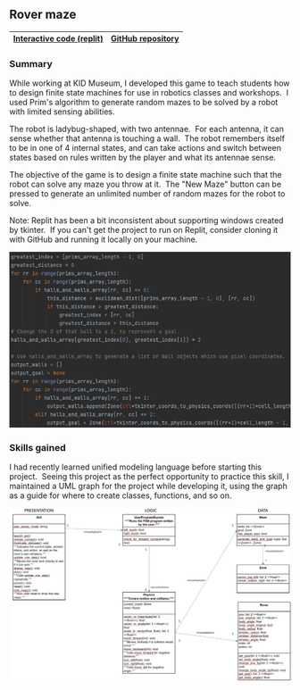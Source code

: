 ## Rover maze

| [Interactive code (replit)](https://replit.com/@WrenMcQueary/rover-maze#.replit)      | [GitHub repository](https://github.com/WrenMcQueary/rover-maze) |
| :---:        |    :----:   |

### Summary

While working at KID Museum, I developed this game to teach students how to design finite state machines for use in robotics classes and workshops.  I used Prim's algorithm to generate random mazes to be solved by a robot with limited sensing abilities.

The robot is ladybug-shaped, with two antennae.  For each antenna, it can sense whether that antenna is touching a wall.  The robot remembers itself to be in one of 4 internal states, and can take actions and switch between states based on rules written by the player and what its antennae sense.

The objective of the game is to design a finite state machine such that the robot can solve any maze you throw at it.  The "New Maze" button can be pressed to generate an unlimited number of random mazes for the robot to solve.

Note: Replit has been a bit inconsistent about supporting windows created by tkinter.  If you can't get the project to run on Replit, consider cloning it with GitHub and running it locally on your machine.

![Code snippet](/images/projects/rover_maze/code_snippet.png)

### Skills gained

I had recently learned unified modeling language before starting this project.  Seeing this project as the perfect opportunity to practice this skill, I maintained a UML graph for the project while developing it, using the graph as a guide for where to create classes, functions, and so on.

![UML](/images/projects/rover_maze/uml.png)
